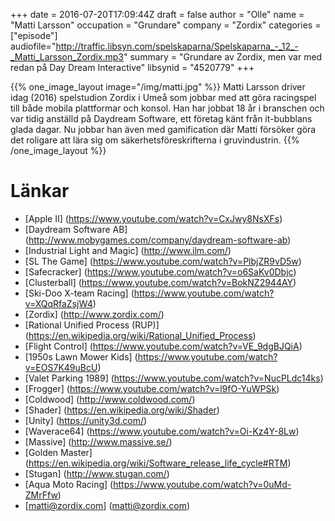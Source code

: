 +++
date = 2016-07-20T17:09:44Z
draft = false
author = "Olle"
name = "Matti Larsson"
occupation = "Grundare"
company = "Zordix"
categories = ["episode"]
audiofile="http://traffic.libsyn.com/spelskaparna/Spelskaparna_-_12_-_Matti_Larsson_Zordix.mp3"
summary = "Grundare av Zordix, men var med redan på Day Dream Interactive"
libsynid = "4520779"
+++

{{% one_image_layout image="/img/matti.jpg" %}}
Matti Larsson driver idag (2016) spelstudion Zordix i Umeå som jobbar
med att göra racingspel till både mobila plattformar och konsol. Han har
jobbat 18 år i branschen och var tidig anställd på Daydream Software,
ett företag känt från it-bubblans glada dagar. Nu jobbar han även med
gamification där Matti försöker göra det roligare att lära sig om
säkerhetsföreskrifterna i gruvindustrin.
{{% /one_image_layout %}}

# Länkar

* [Apple II] (https://www.youtube.com/watch?v=CxJwy8NsXFs)
* [Daydream Software AB] (http://www.mobygames.com/company/daydream-software-ab)
* [Industrial Light and Magic] (http://www.ilm.com/)
* [SL The Game] (https://www.youtube.com/watch?v=PlbjZR9vD5w)
* [Safecracker] (https://www.youtube.com/watch?v=o6SaKv0Dbjc)
* [Clusterball] (https://www.youtube.com/watch?v=BokNZ2944AY)
* [Ski-Doo X-team Racing] (https://www.youtube.com/watch?v=XQqRfaZsjW4)
* [Zordix] (http://www.zordix.com/)
* [Rational Unified Process (RUP)] (https://en.wikipedia.org/wiki/Rational_Unified_Process)
* [Flight Control] (https://www.youtube.com/watch?v=VE_9dgBJQiA)
* [1950s Lawn Mower Kids] (https://www.youtube.com/watch?v=EOS7K49uBcU)
* [Valet Parking 1989] (https://www.youtube.com/watch?v=NucPLdc14ks)
* [Frogger] (https://www.youtube.com/watch?v=l9fO-YuWPSk)
* [Coldwood] (http://www.coldwood.com/)
* [Shader] (https://en.wikipedia.org/wiki/Shader)
* [Unity] (https://unity3d.com/)
* [Waverace64] (https://www.youtube.com/watch?v=Oi-Kz4Y-8Lw)
* [Massive] (http://www.massive.se/)
* [Golden Master] (https://en.wikipedia.org/wiki/Software_release_life_cycle#RTM)
* [Stugan] (http://www.stugan.com/)
* [Aqua Moto Racing] (https://www.youtube.com/watch?v=0uMd-ZMrFfw)
* [matti@zordix.com] (matti@zordix.com)
